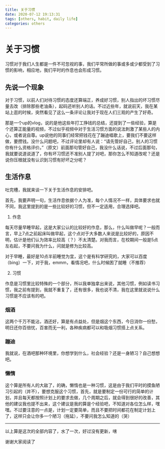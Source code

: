 ```yaml
---
title: 关于习惯
date: 2020-07-12 19:13:31
tags: [others, habit, daily life]
categories: others
---
```


# 关于习惯

习惯对于我们人生都是一件不可忽视的事，我们平常所做的事或多或少都受到了习惯的影响，相应地，我们平时的作息也会形成习惯。

<!--more-->

## 先说一个现象

对于习惯，以前人们对待习惯的态度还算端正，养成好习惯，别人指出的坏习惯尽量去改（排除那些老油条），起码还听别人的话。不过近些年，就说前天，我在某站上逛的时候，突然看见了这么一条评论让我对于现在人们三观的产生了好奇。

那是一个up的vlog，说的是他这些年打工挣钱的总结，还提到了一些经验，算是个还算正能量的视频，不过似乎视频中对于生活习惯方面的说法刺激了某些人的内心，或者说自尊。up说他的同事们经常把钱花在了蹦迪唱歌上，要我们不要这样做，要攒钱。没什么问题吧，不过评论里却有人说：“请先管好自己，别人的习惯你有什么资格评价。”（原文）前面那句管好自己，我没什么话说，不过后面那句，我就要说道说道了，你有坏习惯还不准别人提了对吧，那你怎么不知道改呢？还是说你压根就没有认识到习惯有好坏之分呢？

## 生活作息

吐完槽，我就来谈一下关于生活作息的安排吧。

首先，我要声明一句，生活作息依据个人为准，每个人情况不一样，具体要求也就不同，我这里提到的是一些比较好的习惯，但不一定适用，合理选择吧。

1. 作息

每天尽量早睡早起，这是大家公认的比较好的作息，那么，什么叫做早呢？一般而言，早上7点之前起床叫做早起，这个点对于大多数人来说是比较好的，原因不明，估计是他们认为效率比较高（？）不太清楚。对我而言，在校期间一般是5点左右起，不要问我为什么，问就是修为比较高。

对于早睡，最好是10点半前睡觉为宜，这个是有科学研究的，大家可以百度（bing）一下，对于我，emmm，看情况吧，什么时候困了就睡（不推荐）

2. 习惯

作息是习惯里比较特殊的一个部分，所以我单独拿出来说，其他习惯，例如读书习惯，我之前有提到，我就不重复了，还有很多，我也说不清，我在这里就说说什么习惯是不应该有的吧。

### 烟酒

这两个千万不能沾，酒还好，算是有点益处，但是烟这个东西，今日消你一份愁，明日还你百倍忧，百害而无一利，各种疾病都可以和吸烟习惯搭上点关系。

### 蹦迪

我就说，在酒吧那种环境里，你想学到什么，社会经验？还是一身陋习？自己想想吧。

### 懒惰

这个算是所有人的大敌了，的确，懒惰也是一种习惯，这是由于我们平时的摸鱼陋习引起的（并不），要想克服这个习惯，首先，就是要制定一份可行的简单的计划，并且每天都按照计划上的要求去做，几个周期之后，就会得到很好的改善，其他的建议我也提不出来，这个建议是我的算是个经验吧，不知道对各位怎么样，嘿嘿。不过要注意的一点是，计划一定要简单，而且不要把时间都花在制定计划上了，这样只会让你多一个陋习（拖延），不要问我怎么知道的（哭）

---

以上算是这次的全部内容了，水了一次，好过没有更新，嗐

谢谢大家阅读了
